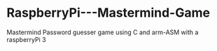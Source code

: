 # RaspberryPi---Mastermind-Game
Mastermind Password guesser game using C and arm-ASM with a raspberryPi 3
